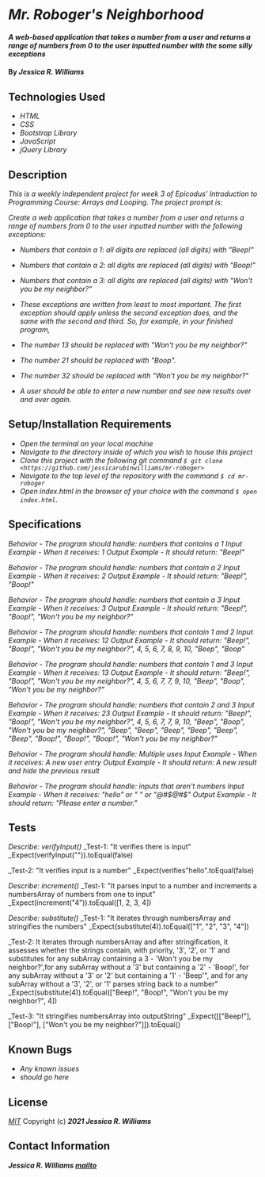 # _Mr. Roboger's Neighborhood_

#### _A web-based application that takes a number from a user and returns a range of numbers from 0 to the user inputted number with the some silly exceptions_

#### By _**Jessica R. Williams**_

## Technologies Used

* _HTML_
* _CSS_
* _Bootstrap Library_
* _JavaScript_
* _jQuery Library_

## Description

_This is a weekly independent project for week 3 of Epicodus' Introduction to Programming Course: Arrays and Looping. The project prompt is:_

_Create a web application that takes a number from a user and returns a range of numbers from 0 to the user inputted number with the following exceptions:_

* _Numbers that contain a 1: all digits are replaced (all digits) with "Beep!"_
* _Numbers that contain a 2: all digits are replaced (all digits) with "Boop!"_
* _Numbers that contain a 3: all digits are replaced (all digits) with "Won't you be my neighbor?"_
* _These exceptions are written from least to most important. The first exception should apply unless the second exception does, and the same with the second and third. So, for example, in your finished program,_

* _The number 13 should be replaced with "Won't you be my neighbor?"_
* _The number 21 should be replaced with "Boop"._
* _The number 32 should be replaced with "Won't you be my neighbor?"_
* _A user should be able to enter a new number and see new results over and over again._

## Setup/Installation Requirements

* _Open the terminal on your local machine_
* _Navigate to the directory inside of which you wish to house this project_
* _Clone this project with the following git command `$ git clone <https://github.com/jessicarubinwilliams/mr-roboger>`_
* _Navigate to the top level of the repository with the command `$ cd mr-roboger`_
* _Open index.html in the browser of your choice with the command `$ open index.html`_.

<!-- _Alternatively,_

* _Direct your browser to a [live version on GitHub Pages.] (jessicarubinwilliams.github.io/mr-roboger/index.html)_ -->

## Specifications

_Behavior - The program should handle: numbers that contains a 1_
_Input Example - When it receives: 1_
_Output Example - It should return: "Beep!"_

_Behavior - The program should handle: numbers that contain a 2_
_Input Example - When it receives: 2_
_Output Example - It should return: "Beep!", "Boop!"_

_Behavior - The program should handle: numbers that contain a 3_
_Input Example - When it receives: 3_
_Output Example - It should return: "Beep!", "Boop!", "Won't you be my neighbor?"_

_Behavior - The program should handle: numbers that contain 1 and 2_
_Input Example - When it receives: 12_
_Output Example - It should return: "Beep!", "Boop!", "Won't you be my neighbor?", 4, 5, 6, 7, 8, 9, 10, "Beep", "Boop"_

_Behavior - The program should handle: numbers that contain 1 and 3_
_Input Example - When it receives: 13_
_Output Example - It should return: "Beep!", "Boop!", "Won't you be my neighbor?", 4, 5, 6, 7, 7, 9, 10, "Beep", "Boop", "Won't you be my neighbor?"_

_Behavior - The program should handle: numbers that contain 2 and 3_
_Input Example - When it receives: 23_
_Output Example - It should return: "Beep!", "Boop!", "Won't you be my neighbor?", 4, 5, 6, 7, 7, 9, 10, "Beep", "Boop", "Won't you be my neighbor?", "Beep", "Beep", "Beep", "Beep", "Beep", "Beep", "Boop!", "Boop!", "Boop!", "Won't you be my neighbor?"_

_Behavior - The program should handle: Multiple uses_
_Input Example - When it receives: A new user entry_
_Output Example - It should return: A new result and hide the previous result_

_Behavior - The program should handle: inputs that aren't numbers_
_Input Example - When it receives: "hello" or " " or "@#$@#$"_
_Output Example - It should return: "Please enter a number."_


## Tests

_Describe: verifyInput()_
_Test-1: "It verifies there is input"
_Expect(verifyInput("")).toEqual(false)

_Test-2: "It verifies input is a number"
_Expect(verifies"hello".toEqual(false)

_Describe: increment()_
_Test-1: "It parses input to a number and increments a numbersArray of numbers from one to input"
_Expect(increment("4")).toEqual([1, 2, 3, 4])

_Describe: substitute()_
_Test-1: "It iterates through numbersArray and stringifies the numbers"
_Expect(substitute(4)).toEqual(["1", "2", "3", "4"])

_Test-2: It iterates through numbersArray and after stringification, it assesses whether the strings contain, with priority, '3', '2', or '1' and substitutes for any subArray containing a 3 - 'Won't you be my neighbor?',for any subArray without a '3' but containing a '2' - 'Boop!', for any subArray without a '3' or '2' but containing a '1'  - 'Beep'", and for any subArray without a '3', '2', or '1' parses string back to a number" 
_Expect(substitute(4)).toEqual(["Beep!", "Boop!", "Won't you be my neighbor?", 4])

_Test-3: "It stringifies numbersArray into outputString"
_Expect([["Beep!"], ["Boop!"], ["Won't you be my neighbor?"]]).toEqual()

## Known Bugs

* _Any known issues_
* _should go here_

## License
*[MIT](https://choosealicense.com/licenses/mit/)*
Copyright (c) **_2021 Jessica R. Williams_**

## Contact Information
**_Jessica R. Williams [mailto](mailto:jessicarubinwilliams@gmail.com)_**